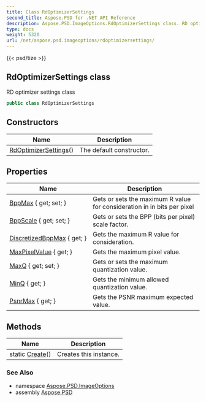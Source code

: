 ```yaml
---
title: Class RdOptimizerSettings
second_title: Aspose.PSD for .NET API Reference
description: Aspose.PSD.ImageOptions.RdOptimizerSettings class. RD optimizer settings class
type: docs
weight: 5320
url: /net/aspose.psd.imageoptions/rdoptimizersettings/
---
```

{{< psd/tize >}}
## RdOptimizerSettings class

RD optimizer settings class

```csharp
public class RdOptimizerSettings
```

## Constructors

| Name | Description |
| --- | --- |
| [RdOptimizerSettings](rdoptimizersettings/)() | The default constructor. |

## Properties

| Name | Description |
| --- | --- |
| [BppMax](../../aspose.psd.imageoptions/rdoptimizersettings/bppmax/) { get; set; } | Gets or sets the maximum R value for consideration in in bits per pixel |
| [BppScale](../../aspose.psd.imageoptions/rdoptimizersettings/bppscale/) { get; set; } | Gets or sets the BPP (bits per pixel) scale factor. |
| [DiscretizedBppMax](../../aspose.psd.imageoptions/rdoptimizersettings/discretizedbppmax/) { get; } | Gets the maximum R value for consideration. |
| [MaxPixelValue](../../aspose.psd.imageoptions/rdoptimizersettings/maxpixelvalue/) { get; } | Gets the maximum pixel value. |
| [MaxQ](../../aspose.psd.imageoptions/rdoptimizersettings/maxq/) { get; set; } | Gets or sets the maximum quantization value. |
| [MinQ](../../aspose.psd.imageoptions/rdoptimizersettings/minq/) { get; } | Gets the minimum allowed quantization value. |
| [PsnrMax](../../aspose.psd.imageoptions/rdoptimizersettings/psnrmax/) { get; } | Gets the PSNR maximum expected value. |

## Methods

| Name | Description |
| --- | --- |
| static [Create](../../aspose.psd.imageoptions/rdoptimizersettings/create/)() | Creates this instance. |

### See Also

* namespace [Aspose.PSD.ImageOptions](../../aspose.psd.imageoptions/)
* assembly [Aspose.PSD](../../)


